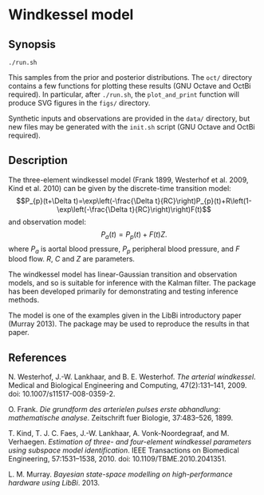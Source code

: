 Windkessel model
================

Synopsis
--------

    ./run.sh

This samples from the prior and posterior distributions. The `oct/` directory
contains a few functions for plotting these results (GNU Octave and OctBi
required). In particular, after `./run.sh`, the `plot_and_print` function will
produce SVG figures in the `figs/` directory.

Synthetic inputs and observations are provided in the `data/` directory, but
new files may be generated with the `init.sh` script (GNU Octave and OctBi
required).

Description
-----------

The three-element windkessel model (Frank 1899, Westerhof et al. 2009, Kind et
al. 2010) can be given by the discrete-time transition model: $$P_{p}(t+\Delta
t)=\exp\left(-\frac{\Delta
t}{RC}\right)P_{p}(t)+R\left(1-\exp\left(-\frac{\Delta
t}{RC}\right)\right)F(t)$$ and observation model: $$P_{a}(t)=P_{p}(t)+F(t)Z.$$
where $P_{a}$ is aortal blood pressure, $P_{p}$ peripheral blood pressure, and
$F$ blood flow. $R$, $C$ and $Z$ are parameters.

The windkessel model has linear-Gaussian transition and observation models,
and so is suitable for inference with the Kalman filter. The package has been
developed primarily for demonstrating and testing inference methods.

The model is one of the examples given in the LibBi introductory paper
(Murray 2013). The package may be used to reproduce the results in that paper.

References
----------

N. Westerhof, J.-W. Lankhaar, and B. E. Westerhof. *The arterial
windkessel*. Medical and Biological Engineering and Computing, 47(2):131–141,
2009. doi: 10.1007/s11517-008-0359-2.

O. Frank. *Die grundform des arterielen pulses erste abhandlung: mathematische
analyse*. Zeitschrift fuer Biologie, 37:483–526, 1899.

T. Kind, T. J. C. Faes, J.-W. Lankhaar, A. Vonk-Noordegraaf, and
M. Verhaegen. *Estimation of three- and four-element windkessel parameters
using subspace model identification*. IEEE Transactions on Biomedical
Engineering, 57:1531–1538, 2010. doi: 10.1109/TBME.2010.2041351.

L. M. Murray. *Bayesian state-space modelling on high-performance hardware
using LibBi*. 2013.
